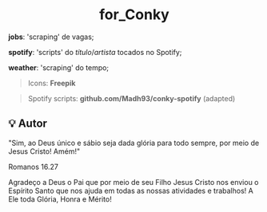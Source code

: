 <h1 align="center">
        for_Conky
</h1>

**jobs**: 'scraping' de vagas;

**spotify**: 'scripts' do *título*/*artista* tocados no Spotify;

**weather**: 'scraping' do tempo;

> Icons: **Freepik**

> Spotify scripts: **github.com/Madh93/conky-spotify** (adapted)



## :bulb: Autor

"Sim, ao Deus único e sábio seja dada glória para todo sempre, por meio de Jesus Cristo! Amém!"

Romanos 16.27


Agradeço a Deus o Pai que por meio de seu Filho Jesus Cristo nos enviou o Espírito Santo que nos ajuda em todas as nossas atividades e trabalhos!
A Ele toda Glória, Honra e Mérito!
